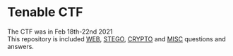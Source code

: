 # Tenable CTF
The CTF was in Feb 18th-22nd 2021</br>
This repository is included [WEB](https://github.com/3rk1n/Tenable-CTF/blob/main/Web.md), [STEGO](https://github.com/3rk1n/Tenable-CTF/blob/main/Stego.md), [CRYPTO](https://github.com/3rk1n/Tenable-CTF/blob/main/Crypto.md) and [MISC](https://github.com/3rk1n/Tenable-CTF/blob/main/Misc.md) questions and answers.
